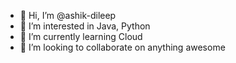 - 👋 Hi, I’m @ashik-dileep
- 👀 I’m interested in Java, Python
- 🌱 I’m currently learning Cloud
- 💞️ I’m looking to collaborate on anything awesome


<!---
ashik-dileep/ashik-dileep is a ✨ special ✨ repository because its `README.md` (this file) appears on your GitHub profile.
You can click the Preview link to take a look at your changes.
--->
